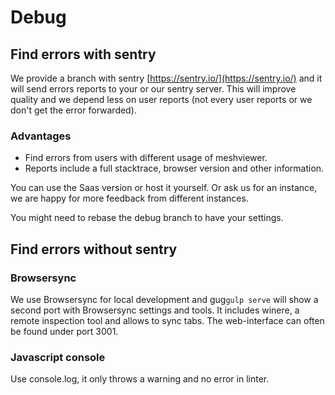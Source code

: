 # Debug

## Find errors with sentry

We provide a branch with sentry [https://sentry.io/](https://sentry.io/) and it will send errors reports to your or our sentry server. This will improve quality and we depend less on user reports \(not every user reports or we don't get the error forwarded\).

### Advantages

* Find errors from users with different usage of meshviewer.
* Reports include a full stacktrace, browser version and other information.

You can use the Saas version or host it yourself. Or ask us for an instance, we are happy for more feedback from different instances.

You might need to rebase the debug branch to have your settings.

## Find errors without sentry

### Browsersync

We use Browsersync for local development and gug`gulp serve` will show a second port with Browsersync settings and tools. It includes winere, a remote inspection tool and allows to sync tabs. The web-interface can often be found under port 3001.

### Javascript console

Use console.log, it only throws a warning and no error in linter.

